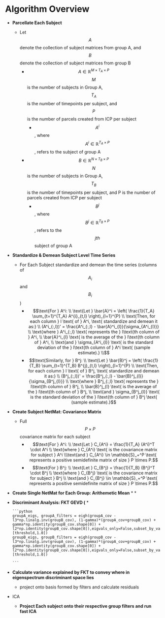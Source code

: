 # Algorithm Overview

* **Parcellate Each Subject**
  * Let $$A$$ denote the collection of subject matrices from group A, and $$B$$ denote the collection of subject matrices from group B
    * $$A \in \mathbb{R}^{M \times T_A \times P}$$ $$M$$ is the number of subjects in Group A,  $$T_A$$ is the number of timepoints per subject, and $$P$$ is the number of parcels created from ICP per subject
      * $$A^i$$, where $$A^i \in \mathbb{R}^{ T_A \times P}$$, refers to the subject of group A
    * $$B \in \mathbb{R}^{N \times T_B  \times P}$$  $$N$$ is the number of subjects in Group A,  $$T_B$$ is the number of timepoints per subject, and P is the number of parcels created from ICP per subject
      * $$B^j$$, where $$B^{j} \in \mathbb{R}^{ T_B\times P}$$, refers to the $$jth$$ subject of group A
* **Standardize & Demean Subject Level Time Series**
  * For Each Subject standardize and demean the time series (columns of $$A_i$$and $$B_i$$)
    * $$\text{For } A^i: \\ \text{Let } \bar{A}^i = \left( \frac{1}{T_A} \sum_{t=1}^{T_A} A^{i}_{t,l} \right)_{l=1}^{P} \\ \text{Then, for each column } l \text{ of } A^i, \text{ standardize and demean it as:} \\ (A^i_{:,l})' = \frac{A^i_{:,l} - \bar{A}^i_{l}}{\sigma_{A^i_{l}}} \\ \text{where } A^i_{:,l} \text{ represents the } l\text{th column of } A^i, \\ \bar{A}^i_{l} \text{ is the average of the } l\text{th column of } A^i, \\ \text{and } \sigma_{A^i_{l}} \text{ is the standard deviation of the } l\text{th column of } A^i \text{ (sample estimate).} \\$$
    * $$\text{Similarly, for } B^j: \\ \text{Let } \bar{B}^j = \left( \frac{1}{T_B} \sum_{t=1}^{T_B} B^{j}_{t,l} \right)_{l=1}^{P} \\ \text{Then, for each column } l \text{ of } B^j, \text{ standardize and demean it as:} \\ (B^j_{:,l})' = \frac{B^j_{:,l} - \bar{B}^j_{l}}{\sigma_{B^j_{l}}} \\ \text{where } B^j_{:,l} \text{ represents the } l\text{th column of } B^j, \\ \bar{B}^j_{l} \text{ is the average of the } l\text{th column of } B^j, \\ \text{and } \sigma_{B^j_{l}} \text{ is the standard deviation of the } l\text{th column of } B^j \text{ (sample estimate).}$$
* **Create Subject NetMat: Covariance Matrix**
  * Full $$P \times P$$covariance matrix for each subject
    * $$\text{For } A^i: \\ \text{Let } C_{A^i} = \frac{1}{T_A} (A^i)^T \cdot A^i \\ \text{where } C_{A^i} \text{ is the covariance matrix for subject } A^i \\\text{and } C_{A^i} \in \mathbb{S}_+^P \text{ represents a positive semidefinite matrix of size } P \times P.$$
    *   $$\text{For } B^j: \\ \text{Let } C_{B^j} = \frac{1}{T_B} (B^j)^T \cdot B^j \\ \text{where } C_{B^j} \text{ is the covariance matrix for subject } B^j \\ \text{and } C_{B^j} \in \mathbb{S}_+^P \text{ represents a positive semidefinite matrix of size } P \times P.$$


* **Create Single NetMat for Each Group: Arithemetic Mean**
  *
  *
* **Discriminant Analysis: FKT GEVD (**
  *

      ```python
      groupA_eigs, groupA_filters = eigh(groupA_cov - l3*np.linalg.inv(groupB_cov), (1-gamma)*(groupA_cov+groupB_cov) + gamma*np.identity(groupB_cov.shape[0]) + l2*np.identity(groupB_cov.shape[0]),eigvals_only=False,subset_by_value=[threshold,1.0])
      groupB_eigs, groupB_filters = eigh(groupB_cov - l3*np.linalg.inv(groupA_cov), (1-gamma)*(groupA_cov+groupB_cov) + gamma*np.identity(groupB_cov.shape[0]) + l2*np.identity(groupB_cov.shape[0]),eigvals_only=False,subset_by_value=[threshold,1.0])

      ```
* **Calculate variance explained by FKT to convey where in eigenspectrum discriminant space lies**
  * project onto basis formed by filters and calculate residuals
* ICA
  * **Project Each subject onto their respective group filters and run fast ICA**
